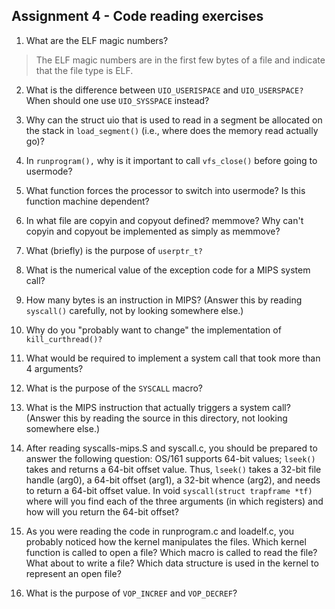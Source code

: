 ## Assignment 4 - Code reading exercises 

1. What are the ELF magic numbers?
> The ELF magic numbers are in the first few bytes of a file and indicate that the file type is ELF.

2. What is the difference between `UIO_USERISPACE` and `UIO_USERSPACE?` When should one use `UIO_SYSSPACE` instead?
>

3. Why can the struct uio that is used to read in a segment be allocated on the stack in `load_segment()` (i.e., where does the memory read actually go)?
> 


4. In `runprogram(),` why is it important to call `vfs_close()` before going to usermode?

5. What function forces the processor to switch into usermode? Is this function machine dependent?
>

6. In what file are copyin and copyout defined? memmove? Why can't copyin and copyout be implemented as simply as memmove?
>

 
7. What (briefly) is the purpose of `userptr_t?`
>

8. What is the numerical value of the exception code for a MIPS system call?
>

9. How many bytes is an instruction in MIPS? (Answer this by reading `syscall()` carefully, not by looking somewhere else.)

10. Why do you "probably want to change" the implementation of `kill_curthread()?`
>

11. What would be required to implement a system call that took more than 4 arguments?
> 

12. What is the purpose of the `SYSCALL` macro?
>

13. What is the MIPS instruction that actually triggers a system call? (Answer this by reading the source in this directory, not looking somewhere else.)
>

14. After reading syscalls-mips.S and syscall.c, you should be prepared to answer the following question: OS/161 supports 64-bit values; `lseek()` takes and returns a 64-bit offset value. Thus, `lseek()` takes a 32-bit file handle (arg0), a 64-bit offset (arg1), a 32-bit whence (arg2), and needs to return a 64-bit offset value. In void `syscall(struct trapframe *tf)` where will you find each of the three arguments (in which registers) and how will you return the 64-bit offset?
>

15. As you were reading the code in runprogram.c and loadelf.c, you probably noticed how the kernel manipulates the files. Which kernel function is called to open a file? Which macro is called to read the file? What about to write a file? Which data structure is used in the kernel to represent an open file? 
>

16. What is the purpose of `VOP_INCREF` and `VOP_DECREF`?
>
